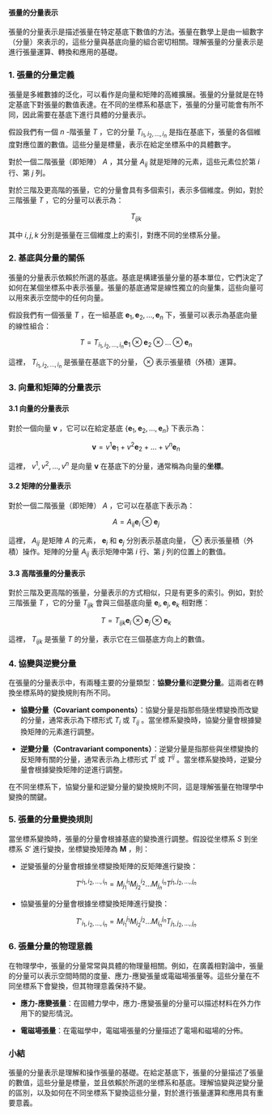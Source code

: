 #### 張量的分量表示

張量的分量表示是描述張量在特定基底下數值的方法。張量在數學上是由一組數字（分量）來表示的，這些分量與基底向量的組合密切相關。理解張量的分量表示是進行張量運算、轉換和應用的基礎。

### 1. **張量的分量定義**

張量是多維數據的泛化，可以看作是向量和矩陣的高維擴展。張量的分量就是在特定基底下對張量的數值表達。在不同的坐標系和基底下，張量的分量可能會有所不同，因此需要在基底下進行具體的分量表示。

假設我們有一個  $`n`$ -階張量  $`T`$ ，它的分量  $`T_{i_1, i_2, \dots, i_n}`$  是指在基底下，張量的各個維度對應位置的數值。這些分量是標量，表示在給定坐標系中的具體數字。

對於一個二階張量（即矩陣） $`A`$ ，其分量  $`A_{ij}`$  就是矩陣的元素，這些元素位於第  $`i`$  行、第  $`j`$  列。

對於三階及更高階的張量，它的分量會具有多個索引，表示多個維度。例如，對於三階張量  $`T`$ ，它的分量可以表示為：

```math
T_{ijk}
```

其中  $`i, j, k`$  分別是張量在三個維度上的索引，對應不同的坐標系分量。

### 2. **基底與分量的關係**

張量的分量表示依賴於所選的基底。基底是構建張量分量的基本單位，它們決定了如何在某個坐標系中表示張量。張量的基底通常是線性獨立的向量集，這些向量可以用來表示空間中的任何向量。

假設我們有一個張量  $`T`$ ，在一組基底  $`\mathbf{e}_1, \mathbf{e}_2, \dots, \mathbf{e}_n`$  下，張量可以表示為基底向量的線性組合：

```math
T = T_{i_1, i_2, \dots, i_n} \mathbf{e}_1 \otimes \mathbf{e}_2 \otimes \dots \otimes \mathbf{e}_n
```

這裡， $`T_{i_1, i_2, \dots, i_n}`$  是張量在基底下的分量， $`\otimes`$  表示張量積（外積）運算。

### 3. **向量和矩陣的分量表示**

#### 3.1 **向量的分量表示**

對於一個向量  $`\mathbf{v}`$ ，它可以在給定基底  $`\{ \mathbf{e}_1, \mathbf{e}_2, \dots, \mathbf{e}_n \}`$  下表示為：

```math
\mathbf{v} = v^1 \mathbf{e}_1 + v^2 \mathbf{e}_2 + \dots + v^n \mathbf{e}_n
```

這裡， $`v^1, v^2, \dots, v^n`$  是向量  $`\mathbf{v}`$  在基底下的分量，通常稱為向量的**坐標**。

#### 3.2 **矩陣的分量表示**

對於一個二階張量（即矩陣） $`A`$ ，它可以在基底下表示為：

```math
A = A_{ij} \mathbf{e}_i \otimes \mathbf{e}_j
```

這裡， $`A_{ij}`$  是矩陣  $`A`$  的元素， $`\mathbf{e}_i`$  和  $`\mathbf{e}_j`$  分別表示基底向量， $`\otimes`$  表示張量積（外積）操作。矩陣的分量  $`A_{ij}`$  表示矩陣中第  $`i`$  行、第  $`j`$  列的位置上的數值。

#### 3.3 **高階張量的分量表示**

對於三階及更高階的張量，分量表示的方式相似，只是有更多的索引。例如，對於三階張量  $`T`$ ，它的分量  $`T_{ijk}`$  會與三個基底向量  $`\mathbf{e}_i, \mathbf{e}_j, \mathbf{e}_k`$  相對應：

```math
T = T_{ijk} \mathbf{e}_i \otimes \mathbf{e}_j \otimes \mathbf{e}_k
```

這裡， $`T_{ijk}`$  是張量  $`T`$  的分量，表示它在三個基底方向上的數值。

### 4. **協變與逆變分量**

在張量的分量表示中，有兩種主要的分量類型：**協變分量**和**逆變分量**。這兩者在轉換坐標系時的變換規則有所不同。

- **協變分量（Covariant components）**：協變分量是指那些隨坐標變換而改變的分量，通常表示為下標形式  $`T_{i}`$  或  $`T_{ij}`$ 。當坐標系變換時，協變分量會根據變換矩陣的元素進行調整。

- **逆變分量（Contravariant components）**：逆變分量是指那些與坐標變換的反矩陣有關的分量，通常表示為上標形式  $`T^{i}`$  或  $`T^{ij}`$ 。當坐標系變換時，逆變分量會根據變換矩陣的逆進行調整。

在不同坐標系下，協變分量和逆變分量的變換規則不同，這是理解張量在物理學中變換的關鍵。

### 5. **張量的分量變換規則**

當坐標系變換時，張量的分量會根據基底的變換進行調整。假設從坐標系  $`S`$  到坐標系  $`S'`$  進行變換，坐標變換矩陣為  $`\mathbf{M}`$ ，則：
- 逆變張量的分量會根據坐標變換矩陣的反矩陣進行變換：
  
```math
T'^{i_1, i_2, \dots, i_n} = M^{i_1}_{j_1} M^{i_2}_{j_2} \dots M^{i_n}_{j_n} T^{j_1, j_2, \dots, j_n}
```

- 協變張量的分量會根據坐標變換矩陣進行變換：
  
```math
T'_{i_1, i_2, \dots, i_n} = M_{i_1}^{j_1} M_{i_2}^{j_2} \dots M_{i_n}^{j_n} T_{j_1, j_2, \dots, j_n}
```


### 6. **張量分量的物理意義**

在物理學中，張量的分量常常與具體的物理量相關。例如，在廣義相對論中，張量的分量可以表示空間時間的度量、應力-應變張量或電磁場張量等。這些分量在不同坐標系下會變換，但其物理意義保持不變。

- **應力-應變張量**：在固體力學中，應力-應變張量的分量可以描述材料在外力作用下的變形情況。

- **電磁場張量**：在電磁學中，電磁場張量的分量描述了電場和磁場的分佈。

### 小結
張量的分量表示是理解和操作張量的基礎。在給定基底下，張量的分量描述了張量的數值，這些分量是標量，並且依賴於所選的坐標系和基底。理解協變與逆變分量的區別，以及如何在不同坐標系下變換這些分量，對於進行張量運算和應用具有重要意義。